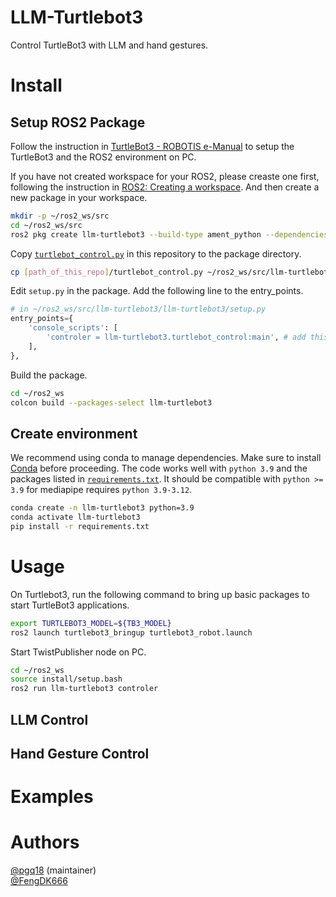 # LLM-Turtlebot3
Control TurtleBot3 with LLM and hand gestures. 

# Install
## Setup ROS2 Package
Follow the instruction in [TurtleBot3 - ROBOTIS e-Manual](https://emanual.robotis.com/docs/en/platform/turtlebot3/overview/) to setup the TurtleBot3 and the ROS2 environment on PC.

If you have not created workspace for your ROS2, please creaste one first, following the instruction in [ROS2: Creating a workspace](https://docs.ros.org/en/humble/Tutorials/Beginner-Client-Libraries/Creating-A-Workspace/Creating-A-Workspace.html). And then create a new package in your workspace.
```bash
mkdir -p ~/ros2_ws/src
cd ~/ros2_ws/src
ros2 pkg create llm-turtlebot3 --build-type ament_python --dependencies rclpy std_msgs
```
Copy [`turtlebot_control.py`](./turtlebot_control.py) in this repository to the package directory.
```bash
cp [path_of_this_repo]/turtlebot_control.py ~/ros2_ws/src/llm-turtlebot3/llm-turtlebot3/
```
Edit `setup.py` in the package. Add the following line to the entry_points.
```python
# in ~/ros2_ws/src/llm-turtlebot3/llm-turtlebot3/setup.py
entry_points={
    'console_scripts': [
        'controler = llm-turtlebot3.turtlebot_control:main', # add this line
    ],
},
```
Build the package.
```bash
cd ~/ros2_ws
colcon build --packages-select llm-turtlebot3
```
## Create environment
We recommend using conda to manage dependencies. Make sure to install [Conda](https://docs.anaconda.com/miniconda/) before proceeding. The code works well with `python 3.9` and the packages listed in [`requirements.txt`](./requirements.txt). It should be compatible with `python >= 3.9` for mediapipe requires `python 3.9-3.12`. 
```bash
conda create -n llm-turtlebot3 python=3.9
conda activate llm-turtlebot3
pip install -r requirements.txt
```

# Usage
On Turtlebot3, run the following command to bring up basic packages to start TurtleBot3 applications.
```bash
export TURTLEBOT3_MODEL=${TB3_MODEL}
ros2 launch turtlebot3_bringup turtlebot3_robot.launch
```
Start TwistPublisher node on PC.
```bash
cd ~/ros2_ws
source install/setup.bash
ros2 run llm-turtlebot3 controler
```
## LLM Control

## Hand Gesture Control

# Examples

# Authors
[@pgq18](https://github.com/pgq18) (maintainer)  
[@FengDK666](https://github.com/FengDK666)
